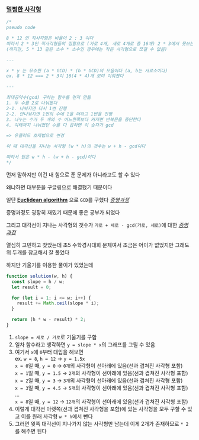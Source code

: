 ### [멀쩡한 사각형](https://programmers.co.kr/learn/courses/30/lessons/62048)

```js
/*
pseudo code

8 * 12 인 직사각형은 비율이 2 : 3 이다
따라서 2 * 3인 직사각형들의 집합으로 (가로 4개, 세로 4개로 총 16개) 2 * 3에서 못쓰는 직사각형을 구하는 법을 찾아 이 중 가운데로 배열되는 것들을 구하면 된다
(하지만, 5 * 13 같은 소수 * 소수인 경우에는 작은 사각형으로 쪼갤 수 없음)

---

x * y 는 무수한 (a * GCD) * (b * GCD)의 모음이다 (a, b는 서로소이다)
ex. 8 * 12 === 2 * 3이 16(4 * 4)개 모여 이뤄졌다

---

최대공약수(gcd) 구하는 함수를 먼저 만듦
1. 두 수를 2로 나눠본다
2-1. 나눠지면 다시 1번 진행
2-2. 안나눠지면 1번의 수에 1을 더하고 1번을 진행
3. 나누는 수가 두 개의 수 어느한쪽보다 커지면 반복문을 중단한다
4. 여태까지 나눠졌던 수를 다 곱하면 이 숫자가 gcd

=> 유클리드 호제법으로 변경

이 때 대각선을 지나는 사각형 (w * h)의 갯수는 w + h - gcd이다

따라서 답은 w * h - (w + h - gcd)이다
*/
```

먼저 말하지만 이건 내 힘으로 푼 문제가 아니라고도 할 수 있다

왜냐하면 대부분을 구글링으로 해결했기 때문이다

일단 **[Euclidean algorithm](https://www.khanacademy.org/computing/computer-science/cryptography/modarithmetic/a/the-euclidean-algorithm)** 으로 `GCD`를 구했다 _[증명과정](https://m.blog.naver.com/PostView.naver?isHttpsRedirect=true&blogId=papers&logNo=140207307545)_

증명과정도 굉장히 재밌기 때문에 좋은 공부가 되었다

그리고 대각선이 지나는 사각형의 갯수가 `가로 + 세로 - gcd(가로, 세로)`에 대한 _[증명과정](https://m.blog.naver.com/orbis1020/220664563768)_

열심히 고민하고 찾았는데 초5 수학경시대회 문제여서 조금은 어이가 없었지만 그래도 위 두개를 참고해서 잘 풀었다

하지만 기울기를 이용한 풀이가 있었는데

```js
function solution(w, h) {
  const slope = h / w;
  let result = 0;

  for (let i = 1; i <= w; i++) {
    result += Math.ceil(slope * i);
  }

  return (h * w - result) * 2;
}
```

1. `slope = 세로 / 가로`로 기울기를 구함
2. 일차 함수라고 생각하면 `y = slope * x`의 그래프를 그릴 수 있음
3. 여기서 `x`에 `0`부터 대입을 해보면 <br />
   ex. `w = 8`, `h = 12` &rarr; `y = 1.5x` <br />
   `x = 0`일 때, `y = 0` &rarr; `0개`의 사각형이 선아래에 있음(선과 겹쳐진 사각형 포함) <br />
   `x = 1`일 때, `y = 1.5` &rarr; `2개`의 사각형이 선아래에 있음(선과 겹쳐진 사각형 포함) <br />
   `x = 2`일 때, `y = 3` &rarr; `3개`의 사각형이 선아래에 있음(선과 겹쳐진 사각형 포함) <br />
   `x = 3`일 때, `y = 4.5` &rarr; `5개`의 사각형이 선아래에 있음(선과 겹쳐진 사각형 포함) <br />
   ... <br />
   `x = 8`일 때, `y = 12` &rarr; `12개`의 사각형이 선아래에 있음(선과 겹쳐진 사각형 포함)
4. 이렇게 대각선 아랫쪽(선과 겹쳐진 사각형을 포함)에 있는 사각형을 모두 구할 수 있고 이를 원래 사각형 `w * h`에서 뺀다
5. 그러면 윗쪽 대각선이 지나가지 않는 사각형만 남는데 이게 2개가 존재하므로 `* 2`를 해주면 된다
